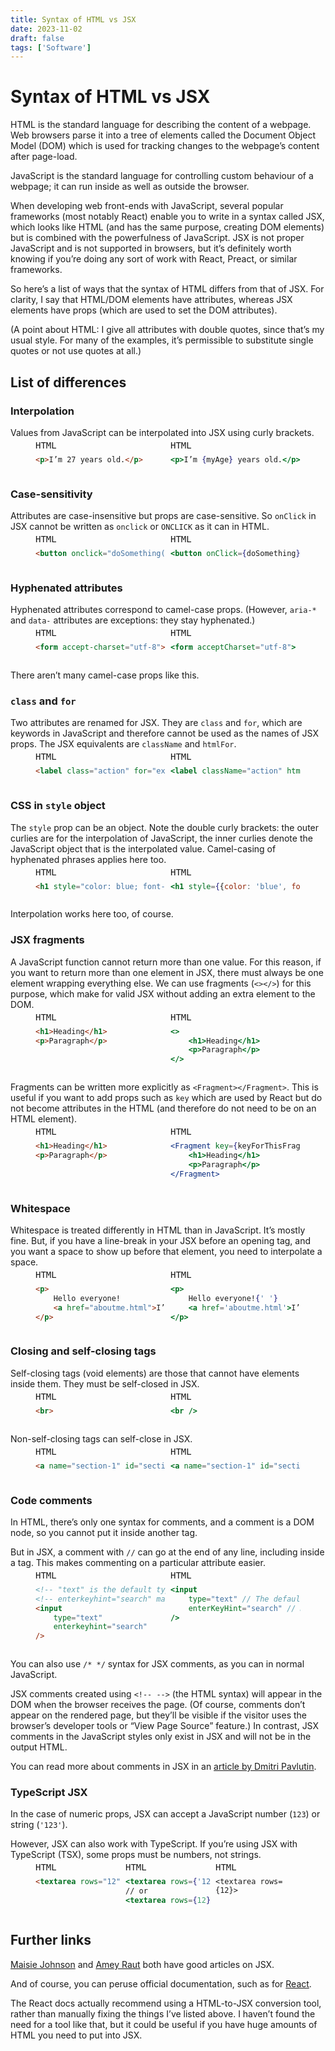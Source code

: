 ```yaml
---
title: Syntax of HTML vs JSX
date: 2023-11-02
draft: false
tags: ['Software']
---
```


<style>
	figure {
		display: grid;
		grid-template-columns: repeat(var(--col-count, 2), 1fr);
		gap: 0.5rem;
		border: none;
		text-align: left;
	}
	figure pre::before {
		position: absolute;
		translate: 0 -1.5rem;
		color: var(--body-text);
	}
	figure pre:nth-of-type(1)::before {
		content: 'HTML';
	}
	figure pre:nth-of-type(2)::before {
		content: 'JSX';
	}
	figure pre:nth-of-type(3)::before {
		content: 'TSX';
	}
	figure:has(> pre:nth-of-type(3)) {
		--col-count: 3;
	}
</style>

# Syntax of HTML vs JSX

HTML is the standard language for describing the content of a webpage.
Web browsers parse it into a tree of elements called the Document Object Model (DOM) which is used for tracking changes to the webpage’s content after page-load.

JavaScript is the standard language for controlling custom behaviour of a webpage; it can run inside as well as outside the browser.

When developing web front-ends with JavaScript, several popular frameworks (most notably React) enable you to write in a syntax called JSX, which looks like HTML (and has the same purpose, creating DOM elements) but is combined with the powerfulness of JavaScript. 
JSX is not proper JavaScript and is not supported in browsers, but it’s definitely worth knowing if you’re doing any sort of work with React, Preact, or similar frameworks.

So here’s a list of ways that the syntax of HTML differs from that of JSX.
For clarity, I say that HTML/DOM elements have attributes, whereas JSX elements have props (which are used to set the DOM attributes).

(A point about HTML: I give all attributes with double quotes, since that’s my usual style.
For many of the examples, it’s permissible to substitute single quotes or not use quotes at all.)

## List of differences

### Interpolation

Values from JavaScript can be interpolated into JSX using curly brackets.

<figure>

```html
<p>I’m 27 years old.</p>
```

```jsx
<p>I’m {myAge} years old.</p>
```

</figure>

### Case-sensitivity

Attributes are case-insensitive but props are case-sensitive.
So `onClick` in JSX cannot be written as `onclick` or `ONCLICK` as it can in HTML.

<figure>

```html
<button onclick="doSomething()">Do something</button>
```

```jsx
<button onClick={doSomething}>Do something</button>
```

</figure>

### Hyphenated attributes

Hyphenated attributes correspond to camel-case props.
(However, `aria-*` and `data-` attributes are exceptions: they stay hyphenated.)

<figure>

```html
<form accept-charset="utf-8">
```

```jsx
<form acceptCharset="utf-8">
```

</figure>

There aren’t many camel-case props like this.

### `class` and `for`

Two attributes are renamed for JSX.
They are `class` and `for`, which are keywords in JavaScript and therefore cannot be used as the names of JSX props.
The JSX equivalents are `className` and `htmlFor`.

<figure>

```html
<label class="action" for="example">
```

```jsx
<label className="action" htmlFor="example">
```

</figure>

### CSS in `style` object

The `style` prop can be an object.
Note the double curly brackets: the outer curlies are for the interpolation of JavaScript, the inner curlies denote the JavaScript object that is the interpolated value.
Camel-casing of hyphenated phrases applies here too.

<figure>

```html
<h1 style="color: blue; font-size: 2rem">
```

```jsx
<h1 style={{color: 'blue', fontSize: '2rem'}}>
```

</figure>

Interpolation works here too, of course.

### JSX fragments

A JavaScript function cannot return more than one value.
For this reason, if you want to return more than one element in JSX, there must always be one element wrapping everything else.
We can use fragments (`<></>`) for this purpose, which make for valid JSX without adding an extra element to the DOM.

<figure>

```html
<h1>Heading</h1>
<p>Paragraph</p>
```

```jsx
<>
	<h1>Heading</h1>
	<p>Paragraph</p>
</>
```

</figure>

Fragments can be written more explicitly as `<Fragment></Fragment>`.
This is useful if you want to add props such as `key` which are used by React but do not become attributes in the HTML (and therefore do not need to be on an HTML element).

<figure>

```html
<h1>Heading</h1>
<p>Paragraph</p>
```

```jsx
<Fragment key={keyForThisFragment}>
	<h1>Heading</h1>
	<p>Paragraph</p>
</Fragment>
```

</figure>

### Whitespace

Whitespace is treated differently in HTML than in JavaScript.
It’s mostly fine.
But, if you have a line-break in your JSX before an opening tag, and you want a space to show up before that element, you need to interpolate a space.

<figure>

```html
<p>
	Hello everyone!
	<a href="aboutme.html">I’m Duncan Ritchie.</a>
</p>
```

```jsx
<p>
	Hello everyone!{' '}
	<a href='aboutme.html'>I’m Duncan Ritchie.</a>
</p>
```

</figure>

### Closing and self-closing tags

Self-closing tags (void elements) are those that cannot have elements inside them.
They must be self-closed in JSX.

<figure>

```html
<br>
```

```jsx
<br />
```

</figure>

Non-self-closing tags can self-close in JSX.

<figure>

```html
<a name="section-1" id="section-1"></a>
```

```jsx
<a name="section-1" id="section-1" />
```

</figure>

### Code comments

In HTML, there’s only one syntax for comments, and a comment is a DOM node, so you cannot put it inside another tag.

But in JSX, a comment with `//` can go at the end of any line, including inside a tag.
This makes commenting on a particular attribute easier.

<figure>

```html
<!-- "text" is the default type for inputs. -->
<!-- enterkeyhint="search" makes a magnifying-glass icon appear on a mobile keyboard. -->
<input
	type="text"
	enterkeyhint="search"
/>
```

```jsx
<input
	type="text" // The default type for inputs.
	enterKeyHint="search" // Makes a magnifying-glass icon appear on a mobile keyboard.
/>
```

</figure>

You can also use `/* */` syntax for JSX comments, as you can in normal JavaScript.

JSX comments created using `<!-- -->` (the HTML syntax) will appear in the DOM when the browser receives the page.
(Of course, comments don’t appear on the rendered page, but they’ll be visible if the visitor uses the browser’s developer tools or “View Page Source” feature.) In contrast, JSX comments in the JavaScript styles only exist in JSX and will not be in the output HTML.

You can read more about comments in JSX in an [article by Dmitri Pavlutin](https://dmitripavlutin.com/react-comments/).

### TypeScript JSX

In the case of numeric props, JSX can accept a JavaScript number (`123`) or string (`'123'`).

However, JSX can also work with TypeScript.
If you’re using JSX with TypeScript (TSX), some props must be numbers, not strings.

<figure style="--col-count: 3;">

```html
<textarea rows="12">
```

```jsx
<textarea rows={'12'}>
// or
<textarea rows={12}>
```

```tsx
<textarea rows={12}>
```

</figure>

## Further links

[Maisie Johnson](https://blog.maisie.ink/jsx-html-differences/) and [Amey Raut](http://ameyraut.com/what-is-the-difference-between-jsx-and-html/) both have good articles on JSX.

And of course, you can peruse official documentation, such as for [React](https://react.dev/learn/writing-markup-with-jsx).

The React docs actually recommend using a HTML-to-JSX conversion tool, rather than manually fixing the things I’ve listed above.
I haven’t found the need for a tool like that, but it could be useful if you have huge amounts of HTML you need to put into JSX.
